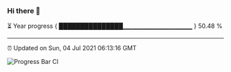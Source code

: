 ### Hi there 👋

⏳ Year progress { ███████████████▁▁▁▁▁▁▁▁▁▁▁▁▁▁▁ } 50.48 %

---

⏰ Updated on Sun, 04 Jul 2021 06:13:16 GMT

![Progress Bar CI](https://github.com/liununu/liununu/workflows/Progress%20Bar%20CI/badge.svg)
